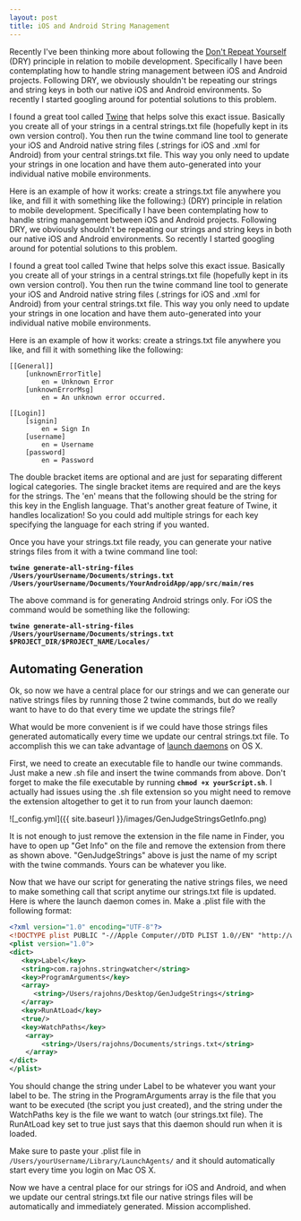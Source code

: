 ```yaml
---
layout: post
title: iOS and Android String Management
---
```


Recently I've been thinking more about following the [Don't Repeat Yourself](https://en.wikipedia.org/wiki/Don%27t_repeat_yourself) (DRY) principle in relation to mobile development. Specifically I have been contemplating how to handle string management between iOS and Android projects. Following DRY, we obviously shouldn't be repeating our strings and string keys in both our native iOS and Android environments. So recently I started googling around for potential solutions to this problem.

I found a great tool called [Twine](https://github.com/mobiata/twine) that helps solve this exact issue. Basically you create all of your strings in a central strings.txt file (hopefully kept in its own version control). You then run the twine command line tool to generate your iOS and Android native string files (.strings for iOS and .xml for Android) from your central strings.txt file. This way you only need to update your strings in one location and have them auto-generated into your individual native mobile environments.

Here is an example of how it works: create a strings.txt file anywhere you like, and fill it with something like the following:) (DRY) principle in relation to mobile development. Specifically I have been contemplating how to handle string management between iOS and Android projects. Following DRY, we obviously shouldn't be repeating our strings and string keys in both our native iOS and Android environments. So recently I started googling around for potential solutions to this problem.

I found a great tool called Twine that helps solve this exact issue. Basically you create all of your strings in a central strings.txt file (hopefully kept in its own version control). You then run the twine command line tool to generate your iOS and Android native string files (.strings for iOS and .xml for Android) from your central strings.txt file. This way you only need to update your strings in one location and have them auto-generated into your individual native mobile environments.

Here is an example of how it works: create a strings.txt file anywhere you like, and fill it with something like the following:

```
[[General]]
    [unknownErrorTitle]
        en = Unknown Error
    [unknownErrorMsg]
        en = An unknown error occurred.

[[Login]]
    [signin]
        en = Sign In
    [username]
        en = Username
    [password]
        en = Password
```

The double bracket items are optional and are just for separating different logical categories. The single bracket items are required and are the keys for the strings. The 'en' means that the following should be the string for this key in the English language. That's another great feature of Twine, it handles localization! So you could add multiple strings for each key specifying the language for each string if you wanted.

Once you have your strings.txt file ready, you can generate your native strings files from it with a twine command line tool:

**`twine generate-all-string-files /Users/yourUsername/Documents/strings.txt /Users/yourUsername/Documents/YourAndroidApp/app/src/main/res`**

The above command is for generating Android strings only. For iOS the command would be something like the following:

**`twine generate-all-string-files /Users/yourUsername/Documents/strings.txt $PROJECT_DIR/$PROJECT_NAME/Locales/`**

## Automating Generation

Ok, so now we have a central place for our strings and we can generate our native strings files by running those 2 twine commands, but do we really want to have to do that every time we update the strings file?

What would be more convenient is if we could have those strings files generated automatically every time we update our central strings.txt file. To accomplish this we can take advantage of [launch daemons](https://developer.apple.com/library/mac/documentation/MacOSX/Conceptual/BPSystemStartup/Chapters/CreatingLaunchdJobs.html#//apple_ref/doc/uid/10000172i-SW7-BCIEDDBJ) on OS X.

First, we need to create an executable file to handle our twine commands. Just make a new .sh file and insert the twine commands from above. Don't forget to make the file executable by running **`chmod +x yourScript.sh`**. I actually had issues using the .sh file extension so you might need to remove the extension altogether to get it to run from your launch daemon:

![_config.yml]({{ site.baseurl }}/images/GenJudgeStringsGetInfo.png)

It is not enough to just remove the extension in the file name in Finder, you have to open up "Get Info" on the file and remove the extension from there as shown above. "GenJudgeStrings" above is just the name of my script with the twine commands. Yours can be whatever you like.

Now that we have our script for generating the native strings files, we need to make something call that script anytime our strings.txt file is updated. Here is where the launch daemon comes in. Make a .plist file with the following format:

```xml
<?xml version="1.0" encoding="UTF-8"?>
<!DOCTYPE plist PUBLIC "-//Apple Computer//DTD PLIST 1.0//EN" "http://www.apple.com/DTDs/PropertyList-1.0.dtd">
<plist version="1.0">
<dict>
   <key>Label</key>
   <string>com.rajohns.stringwatcher</string>
   <key>ProgramArguments</key>
   <array>
      <string>/Users/rajohns/Desktop/GenJudgeStrings</string>
   </array>
   <key>RunAtLoad</key>
   <true/>
   <key>WatchPaths</key>
    <array>
        <string>/Users/rajohns/Documents/strings.txt</string>
    </array>
</dict>
</plist>
```

You should change the string under Label to be whatever you want your label to be. The string in the ProgramArguments array is the file that you want to be executed (the script you just created), and the string under the WatchPaths key is the file we want to watch (our strings.txt file). The RunAtLoad key set to true just says that this daemon should run when it is loaded.

Make sure to paste your .plist file in `/Users/yourUsername/Library/LaunchAgents/` and it should automatically start every time you login on Mac OS X.

Now we have a central place for our strings for iOS and Android, and when we update our central strings.txt file our native strings files will be automatically and immediately generated. Mission accomplished.
